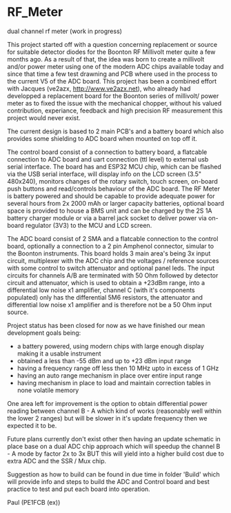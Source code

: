 # RF_Meter
dual channel rf meter (work in progress)

This project started off with a question concerning replacement or source for
suitable detector diodes for the Boonton RF Millivolt meter quite a few months ago.
As a result of that, the idea was born to create a millivolt and/or power meter
using one of the modern ADC chips available today and since that time a few test
drawning and PCB where used in the process to the current V5 of the ADC board.
This project has been a combined effort with Jacques (ve2azx, http://www.ve2azx.net),
who already had developped a replacement board for the Boonton series of millivolt/
power meter as to fixed the issue with the mechanical chopper, without his valued
contribution, experiance, feedback and high precision RF measurement this project
would never exist.

The current design is based to 2 main PCB's and a battery board which also provides
some shielding to ADC board when mounted on top off it.

The control board consist of a connection to battery board, a flatcable connection
to ADC board and uart connection (ttl level) to external usb serial interface.
The board has and ESP32 MCU chip, which can be flashed via the USB serial interface,
will display info on the LCD screen (3.5" 480x240), monitors changes of the rotary
switch, touch screen, on-board push buttons and read/controls behaviour of the ADC
board. The RF Meter is battery powered and should be capable to provide adequate power
for several hours from 2x 2000 mAh or larger capacity batteries, optional board space
is provided to house a BMS unit and can be charged by the 2S 1A battery charger module
or via a barrel jack socket to deliver power via on-board regulator (3V3) to the MCU and
LCD screen.

The ADC board consist of 2 SMA and a flatcable connection to the control board,
optionally a connection to a 2 pin Amphenol connector, simular to the Boonton instruments.
This board holds 3 main area's being 3x input circuit, multiplexer with the ADC chip and the
voltages / reference sources with some control to switch attenuator and optional panel leds.
The input circuits for channels A/B are terminated with 50 Ohm followed by detector circuit
and attenuator, which is used to obtain a +23dBm range, into a differential low noise x1
amplifier, channel C (with it's components populated) only has the differential 5M6 resistors, the
attenuator and differential low noise x1 amplifier and is therefore not be a 50 Ohm input source.

Project status has been closed for now as we have finished our mean development goals being:
- a battery powered, using modern chips with large enough display making it a usable instrument
- obtained a less than -55 dBm and up to +23 dBm input range
- having a frequency range off less then 10 MHz upto in excess of 1 GHz
- having an auto range mechanism in place over entire input range
- having mechanism in place to load and maintain correction tables in none volatile memory

One area left for improvement is the option to obtain differential power reading between channel
B - A which kind of works (reasonably well within the lower 2 ranges) but will be slower in it's
update frequency then we expected it to be.

Future plans currently don't exist other then having an update schematic in place base on a dual
ADC chip approach which will speedup the channel B - A mode by factor 2x to 3x BUT this will yield
into a higher build cost due to extra ADC and the SSR / Mux chip.

Suggestion as how to build can be found in due time in folder 'Build' which will provide info and
steps to build the ADC and Control board and best practice to test and put each board into operation.

Paul	(PE1FCB (ex))
